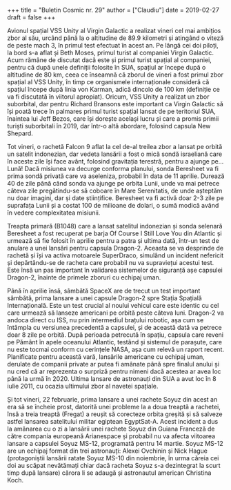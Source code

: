 +++
title = "Buletin Cosmic nr. 29"
author = ["Claudiu"]
date = 2019-02-27
draft = false
+++

Avionul spațial VSS Unity al Virgin Galactic a realizat vineri cel mai ambițios zbor al său, urcând până la o altitudine de 89.9 kilometri și atingând o viteză de peste mach 3, în primul test efectuat în acest an. Pe lângă cei doi piloți, la bord s-a aflat și Beth Moses, primul turist al companiei Virgin Galactic. Acum rămâne de discutat dacă este și primul turist spațial al companiei, pentru că după unele definiții folosite în SUA, spațiul ar începe după o altitudine de 80 km, ceea ce înseamnă că zborul de vineri a fost primul zbor spațial al VSS Unity, în timp ce organismele internaționale consideră că spațiul începe după linia von Karman, adică dincolo de 100 km (definiție ce va fi discutată în viitorul apropiat). Oricum, VSS Unity a realizat un zbor suborbital, dar pentru Richard Bransons este important ca Virgin Galactic să își poată trece în palmares primul turist spațial lansat de pe teritoriul SUA, înaintea lui Jeff Bezos, care își dorește același lucru și care a promis primii turiști suborbitali în 2019, dar într-o altă abordare, folosind capsula New Shepard.

Tot vineri, o rachetă Falcon 9 aflat la cel de-al treilea zbor a lansat pe orbită un satelit indonezian, dar vedeta lansării a fost o mică sondă israeliană care în aceste zile își face avânt, folosind gravitația terestră, pentru a ajunge pe… Lună! Dacă misiunea va decurge conforma planului, sonda Beresheet va fi prima sondă privată care va aseleniza, probabil în data de 11 aprilie. Durează 40 de zile până când sonda va ajunge pe orbita Lunii, unde va mai petrece câteva zile pregătindu-se să coboare în Mare Serenitatis, de unde așteptăm nu doar imagini, dar și date științifice. Beresheet va fi activă doar 2-3 zile pe suprafața Lunii și a costat 100 de milioane de dolari, o sumă modică având în vedere complexitatea misiunii.

Treapta primară (B1048) care a lansat satelitul indonezian și sonda selenară Beresheet a fost recuperat pe barja Of Course I Still Love You din Atlantic și urmează să fie folosit în aprilie pentru a patra și ultima dată, într-un test de anulare a unei lansări pentru capsula Dragon-2. Aceasta se va desprinde de rachetă și își va activa motoarele SuperDraco, simulând un incident nefericit și depărtându-se de racheta care probabil nu va supraviețui acestui test. Este însă un pas important în validarea sistemelor de siguranță așe capsulei Dragon-2, înainte de primele zboruri cu echipaj uman.

Până în aprilie însă, sâmbătă SpaceX are de trecut un test important sâmbătă, prima lansare a unei capsule Dragon-2 spre Stația Spațială Internațională. Este un test crucial al noului vehicul care este identic cu cel care urmează să lanseze americani pe orbită peste câteva luni. Dragon-2 va andoca direct cu ISS, nu prin intermediul brațului robotic, așa cum se întâmpla cu versiunea precedentă a capsulei, și de această dată va petrece doar 8 zile pe orbită. După perioada petrecută în spațiu, capsula care reveni pe Pământ în apele oceanului Atlantic, testând și sistemul de parașute, care nu este tocmai conform cu cerințele NASA, așa cum relevă un raport recent. Planificate pentru această vară, lansările americane cu echipaj uman, derulate de companii private ar putea fi amânate până spre finalul anului și nu cred că ar reprezenta o surpriză pentru nimeni dacă acestea ar avea loc până la urmă în 2020. Ultima lansare de astronauți din SUA a avut loc în 8 iulie 2011, cu ocazia ultimului zbor al navetei spațiale.

Și tot vineri, 22 februarie, prima lansare a unei rachete Soyuz din acest an era să se încheie prost, datorită unei probleme la a doua treaptă a rachetei, însă a treia treaptă (Fregat) a reușit să corecteze orbita greșită și să salveze astfel lansarea satelitului militar egiptean EgyptSat-A. Acest incident a dus la amânarea cu o zi a lansării unei rachete Soyuz din Guiana Franceză de către compania europeană Arianespace și probabil nu va afecta viitoarea lansare a capsulei Soyuz MS-12, programată pentru 14 martie. Soyuz MS-12 are un echipaj format din trei astronauți: Alexei Ovchinin și Nick Hague (protagoniștii lansării ratate Soyuz MS-10 din noiembrie, în urma căreia cei doi au scăpat nevătămați chiar dacă racheta Soyuz s-a dezintegrat la scurt timp după lansare) cărora li se adaugă și astronautul american Christina Koch.